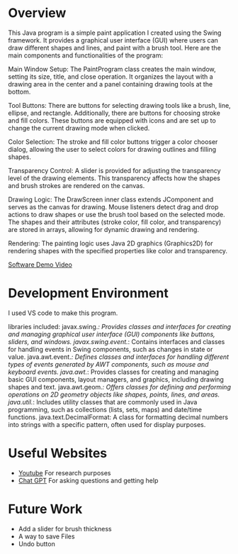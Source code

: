 # Overview

This Java program is a simple paint application I created using the Swing framework. It provides a graphical user interface (GUI) where users can draw different shapes and lines, and paint with a brush tool. Here are the main components and functionalities of the program:

Main Window Setup: The PaintProgram class creates the main window, setting its size, title, and close operation. It organizes the layout with a drawing area in the center and a panel containing drawing tools at the bottom.

Tool Buttons: There are buttons for selecting drawing tools like a brush, line, ellipse, and rectangle. Additionally, there are buttons for choosing stroke and fill colors. These buttons are equipped with icons and are set up to change the current drawing mode when clicked.

Color Selection: The stroke and fill color buttons trigger a color chooser dialog, allowing the user to select colors for drawing outlines and filling shapes.

Transparency Control: A slider is provided for adjusting the transparency level of the drawing elements. This transparency affects how the shapes and brush strokes are rendered on the canvas.

Drawing Logic: The DrawScreen inner class extends JComponent and serves as the canvas for drawing.
Mouse listeners detect drag and drop actions to draw shapes or use the brush tool based on the selected mode.
The shapes and their attributes (stroke color, fill color, and transparency) are stored in arrays, allowing for dynamic drawing and rendering.

Rendering: The painting logic uses Java 2D graphics (Graphics2D) for rendering shapes with the specified properties like color and transparency.

[Software Demo Video](https://youtu.be/6ulf6aGDc4k)

# Development Environment

I used VS code to make this program. 

libraries included: 
javax.swing.*: Provides classes and interfaces for creating and managing graphical user interface (GUI) components like buttons, sliders, and windows.
javax.swing.event.*: Contains interfaces and classes for handling events in Swing components, such as changes in state or value.
java.awt.event.*: Defines classes and interfaces for handling different types of events generated by AWT components, such as mouse and keyboard events.
java.awt.*: Provides classes for creating and managing basic GUI components, layout managers, and graphics, including drawing shapes and text.
java.awt.geom.*: Offers classes for defining and performing operations on 2D geometry objects like shapes, points, lines, and areas.
java.util.*: Includes utility classes that are commonly used in Java programming, such as collections (lists, sets, maps) and date/time functions.
java.text.DecimalFormat: A class for formatting decimal numbers into strings with a specific pattern, often used for display purposes.

# Useful Websites

* [Youtube](https://www.youtube.com/)
For research purposes
* [Chat GPT](https://chat.openai.com/)
For asking questions and getting help


# Future Work

- Add a slider for brush thickness 
- A way to save Files 
- Undo button 
